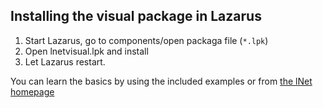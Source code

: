 
## Installing the visual package in Lazarus

1. Start Lazarus, go to components/open packaga file (`*.lpk`)
2. Open lnetvisual.lpk and install
3. Let Lazarus restart.

You can learn the basics by using the included examples or from [the lNet homepage](http://wiki.lazarus.freepascal.org/index.php/LNet)
